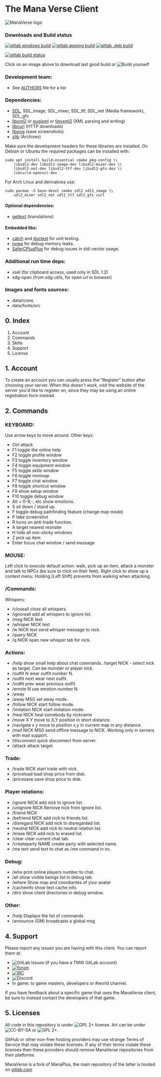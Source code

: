 # The Mana Verse Client

![ManaVerse logo](data/icons/manaverse.png)

### Downloads and Build status
<!-- can't link to job pages directly (https://gitlab.com/gitlab-org/gitlab/-/issues/19845#note_435733246)
     but the browse link has a job page reference and a download button. -->
  <!-- direct link: */-/jobs/artifacts/master/download?job=mxe_gcc5 -->
  [![gitlab windows build](https://git.themanaworld.org/mana/docker-windows-builder/badges/master/pipeline.svg?key_text=Windows+Build&key_width=100px)](https://git.themanaworld.org/mana/docker-windows-builder/-/jobs/artifacts/master/browse?job=mxe_gcc5)
  [![gitlab appimg build](https://git.themanaworld.org/mana/appimg-builder/badges/master/pipeline.svg?key_text=AppImg+Build&key_width=100px)](https://git.themanaworld.org/mana/appimg-builder/-/jobs/artifacts/master/browse?job=x86_64-AppImage)
  [![gitlab .deb build](https://git.themanaworld.org/mana/appimg-builder/badges/master/pipeline.svg?key_text=.deb+Build&key_width=100px)](https://git.themanaworld.org/mana/appimg-builder/-/jobs/artifacts/master/browse?job=deb_pkg)

  [![gitlab build status](https://git.themanaworld.org/mana/verse/badges/master/pipeline.svg?key_text=CI%20on%20master&key_width=100px)](https://git.themanaworld.org/mana/verse/-/pipelines)
<!--
Cicle CI: [![CircleCI](https://circleci.com/gh/ManaPlus/ManaPlus/tree/master.svg?style=svg)](https://circleci.com/gh/ManaPlus/ManaPlus/tree/master)

Semaphore CI: [![Build Status](https://semaphoreci.com/api/v1/4144/manaplus/branches/master/badge.svg)](https://semaphoreci.com/4144/manaplus)

Travis CI: [![travis build status](https://travis-ci.org/ManaPlus/ManaPlus.svg?branch=master)](https://travis-ci.org/ManaPlus/ManaPlus/builds/)

Azure CI: [![Build Status macosx](https://dev.azure.com/manaplus/ManaPlus/_apis/build/status/ManaPlus%20macosx)](https://dev.azure.com/manaplus/ManaPlus/_build/latest?definitionId=2)
          [![Build Status windows](https://dev.azure.com/manaplus/ManaPlus/_apis/build/status/ManaPlus%20main)](https://dev.azure.com/manaplus/ManaPlus/_build/latest?definitionId=1)
-->

  Click on an image above to download last good build or ![Build yourself](INSTALL)

<!-- no pipelines rn :(

 - Coverage: ![coverage report](https://git.themanaworld.org/mana/verse/badges/master/coverage.svg)

 - Doxygen: ![doxygen](https://img.shields.io/badge/Docs-Doxygen-blue.svg)

 - Coverity: ![coverity](https://scan.coverity.com/projects/318/badge.svg)
-->

### Development team:
 - See [AUTHORS](AUTHORS) file for a list

### Dependencies:

 - [SDL](http://libsdl.org/), SDL_image, SDL_mixer, SDL_ttf, SDL_net (Media framework), SDL_gfx
 - [libxml2](http://xmlsoft.org/) or [pugixml](http://pugixml.org/) or [tinyxml2](http://www.grinninglizard.com/tinyxml2/) (XML parsing and writing)
 - [libcurl](http://curl.haxx.se/) (HTTP downloads)
 - [libpng](http://www.libpng.org/) (save screenshots)
 - [zlib](http://zlib.net/) (Archives)

Make sure the development headers for these libraries are installed.  On
Debian or Ubuntu the required packages can be installed with:

    sudo apt install build-essential cmake pkg-config \\
        libsdl2-dev libsdl2-image-dev libsdl2-mixer-dev \\
        libsdl2-net-dev libsdl2-ttf-dev libsdl2-gfx-dev \\
        libcurl4-openssl-dev

For Arch Linux and derivatives use:

    sudo pacman -S base-devel cmake sdl2 sdl2_image \\
        sdl2_mixer sdl2_net sdl2_ttf sdl2_gfx curl

#### Optional dependencies:

 - [gettext](https://www.gnu.org/software/gettext/) (translations)

#### Embedded libs:

  - [catch](https://github.com/philsquared/Catch) and [doctest](https://github.com/onqtam/doctest) for unit testing.
  - [nvwa](https://github.com/adah1972/nvwa) for debug memory leaks.
  - [SaferCPlusPlus](https://github.com/duneroadrunner/SaferCPlusPlus) for debug issues in std::vector usage.

### Additional run time deps:
 - xsel (for clipboard access, used only in SDL 1.2)
 - xdg-open (from xdg-utils, for open url in browser)

### Images and fonts sources:
 - data/icons
 - data/fonts/src


## 0. Index

1. Account
2. Commands
3. Skills
4. Support
5. License

## 1. Account

To create an account you can usually press the "Register" button after
choosing your server. When this doesn't work, visit the website of the server
you'd like to register on, since they may be using an online registration
form instead.

## 2. Commands

### KEYBOARD:

Use arrow keys to move around. Other keys:

- Ctrl               attack
- F1                 toggle the online help
- F2                 toggle profile window
- F3                 toggle inventory window
- F4                 toggle equipment window
- F5                 toggle skills window
- F6                 toggle minimap
- F7                 toggle chat window
- F8                 toggle shortcut window
- F9                 show setup window
- F10                toggle debug window
- Alt + 0-9,-, etc   show emotions.
- S                  sit down / stand up.
- F                  toggle debug pathfinding feature (change map mode)
- P                  take screenshot
- R                  turns on anti-trade function.
- A                  target nearest monster
- H                  hide all non-sticky windows
- Z                  pick up item
- Enter              focus chat window / send message

### MOUSE:

Left click to execute default action: walk, pick up an item, attack a monster
and talk to NPCs (be sure to click on their feet). Right click to show up a
context menu. Holding [Left Shift] prevents from walking when attacking.

### /Commands:

Whispers:
- /closeall          close all whispers.
- /ignoreall         add all whispers to ignore list.
- /msg NICK text
- /whisper NICK text
- /w NICK text       send whisper message to nick.
- /query NICK
- /q NICK            open new whisper tab for nick.

### Actions:
- /help              show small help about chat commands. /target NICK - select nick as target. Can be monster or player nick.
- /outfit N          wear outfit number N.
- /outfit next       wear next outfit.
- /outfit prev       wear previous outfit.
- /emote N           use emotion number N.
- /away
- /away MSG          set away mode.
- /follow NICK       start follow mode.
- /imitation NICK    start imitation mode.
- /heal NICK         heal somebody by nickname
- /move X Y          move to X,Y position in short distance.
- /navigate x y      move to position x,y in current map in any distance.
- /mail NICK MSG     send offline message to NICK. Working only in servers with mail support.
- /disconnect        quick disconnect from server.
- /attack            attack target.

### Trade:
- /trade NICK        start trade with nick.
- /priceload         load shop price from disk.
- /pricesave         save shop price to disk.

### Player relations:
- /ignore NICK       add nick to ignore list.
- /unignore NICK     Remove nick from ignore list.
- /friend NICK
- /befriend NICK     add nick to friends list.
- /disregard NICK    add nick to disregarded list.
- /neutral NICK      add nick to neutral relation list.
- /erase NICK        add nick to erased list.
- /clear             clear current chat tab.
- /createparty NAME  create party with selected name.
- /me text           send text to chat as /me command in irc.

### Debug:
- /who               print online players number to chat.
- /all               show visible beings list in debug tab.
- /where             Show map and coordiantes of your avatar
- /cacheinfo         show text cache info.
- /dirs              show client directories in debug window.

### Other:
- /help              Displays the list of commands
- /announce          (GM) broadcasts a global msg

## 4. Support

Please report any issues you are having with this client.
You can report them at:

<!-- Can't easily get a badge for *open* issues from GitLab itself: https://stackoverflow.com/questions/48829255/gitlab-count-total-number-of-issues -->
- ![GitLab Issues](https://img.shields.io/gitlab/issues/open/mana%2Fplus?gitlab_url=https%3A%2F%2Fgit.themanaworld.org) (if you have a TMW GitLab account)
- [![forum](https://img.shields.io/badge/forum-forums.themanaworld.org-yellow.svg)](https://forums.themanaworld.org/viewforum.php?f=56)
- [![IRC](https://img.shields.io/badge/IRC-Libera%2Fthemanaworld--irc-yellow)](https://web.libera.chat/?channels=themanaworld-irc)
- ![Discord](https://shields.io/discord/775612630836445206.svg?label=Discord)
- In game: to game masters, developers or #world channel.

If you have feedback about a specific game that uses the ManaVerse client, be sure
to instead contact the developers of that game.

## 5. Licenses

All code in this repository is under ![GPL 2+](https://img.shields.io/badge/license-GPL2+-blue.svg) license. Art can be under ![CC-BY-SA](https://img.shields.io/badge/license-CC_BY_SA-blue.svg) or ![GPL 2+](https://img.shields.io/badge/license-GPL2+-blue.svg).

GitHub or other non-free hosting providers may use strange Terms of Service that may violate these licenses.
If any of their terms violate these licenses then these providers should remove ManaVerse repositories from their platforms.

ManaVerse is a fork of ManaPlus, the main repository of the latter is hosted on [gitlab.com](https://gitlab.com/manaplus/manaplus/)
